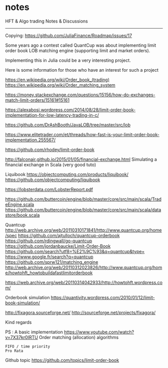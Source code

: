 # notes

HFT & Algo trading Notes & Discussions

----
Copying: https://github.com/JuliaFinance/Roadmap/issues/17

Some years ago a contest called QuantCup was about implementing limit order book LOB matching engine (supporting limit and market orders).

Implementing this in Julia could be a very interesting project.

Here is some information for those who have an interest for such a project

https://en.wikipedia.org/wiki/Order_book_(trading)
https://en.wikipedia.org/wiki/Order_matching_system

https://money.stackexchange.com/questions/15156/how-do-exchanges-match-limit-orders/15161#15161

https://alexabosi.wordpress.com/2014/08/28/limit-order-book-implementation-for-low-latency-trading-in-c/

https://github.com/DrAshBooth/JavaLOB/tree/master/src/lob

https://www.elitetrader.com/et/threads/how-fast-is-your-limit-order-book-implementation.255567/

https://github.com/rhodey/limit-order-book

http://falconair.github.io/2015/01/05/financial-exchange.html Simulating a financial exchange in Scala (very good tuto)

Liquibook
https://objectcomputing.com/products/liquibook/
https://github.com/objectcomputing/liquibook

https://lobsterdata.com/LobsterReport.pdf

https://github.com/buttercoin/engine/blob/master/core/src/main/scala/TradeEngine.scala
https://github.com/buttercoin/engine/blob/master/core/src/main/scala/datastore/book.scala

Quantcup
http://web.archive.org/web/20110310171841/http://www.quantcup.org/home/spec
https://github.com/ajtulloch/quantcup-orderbook
https://github.com/rdingwall/go-quantcup
https://github.com/jordanbaucke/Limit-Order-Book
https://github.com/search?utf8=%E2%9C%93&q=quantcup&type=
https://www.google.fr/search?q=quantcup
https://github.com/sprw121/matching_engine
http://web.archive.org/web/20110312023826/http://www.quantcup.org/home/howtohft_howtobuildafastlimitorderbook

https://web.archive.org/web/20110314042933/http://howtohft.wordpress.com/

Orderbook simulation
https://quantivity.wordpress.com/2010/01/12/limit-book-simulation/

http://fixagora.sourceforge.net/
http://sourceforge.net/projects/fixagora/

Kind regards

PS : A basic implementation https://www.youtube.com/watch?v=7X37kr0IRTU
Order matching (allocation) algorithms

    FIFO / time priority
    Pro Rata

Github topic
https://github.com/topics/limit-order-book

